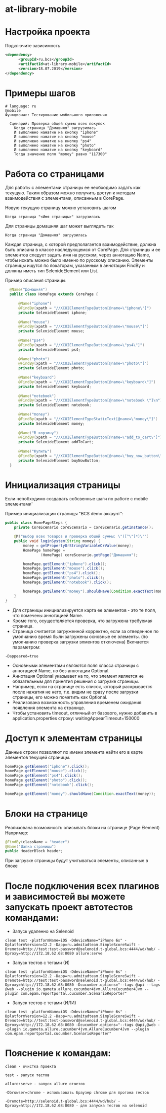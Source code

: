 at-library-mobile
=========================

Настройка проекта
====================
Подключите зависимость
```xml
<dependency>
      <groupId>ru.bcs</groupId>
      <artifactId>at-library-mobile</artifactId>
      <version>18.07.2019</version>
</dependency>
```

Примеры шагов
=======================

```gherkin
# language: ru
@mobile
Функционал: Тестирование мобильного приложения

  Сценарий: Проверка общей суммы всех покупок
    Когда страница "Домашняя" загрузилась
    И выполнено нажатие на кнопку "iphone"
    И выполнено нажатие на кнопку "mouse"
    И выполнено нажатие на кнопку "ps4"
    И выполнено нажатие на кнопку "photo"
    И выполнено нажатие на кнопку "keyboard"
    Тогда значение поля "money" равно "117300"
```

Работа со страницами
====================
Для работы с элементами страницы ее необходимо задать как текущую.
Таким образом можно получить доступ к методам взаимодействия с элементами, описанным в CorePage.

Новую текущую страницу можно установить шагом
```gherkin
Когда страница "<Имя страницы>" загрузилась
```

Для страницы домашняя шаг может выглядеть так
```gherkin
Когда страница "Домашняя" загрузилась
```

Каждая страница, с которой предполагается взаимодействие, должна быть описана в классе наследующемся от CorePage.
Для страницы и ее элементов следует задать имя на русском, через аннотацию Name, чтобы искать можно было именно по русскому описанию.
Элементы страницы ищутся по локаторам, указанным в аннотации FindBy и должны иметь тип SelenideElement или List<SelenideElement>.

Пример описания страницы:
```java
  @Name("Домашняя")
  public class HomePage extends CorePage {
  
      @Name("iphone")
      @FindBy(xpath = "//XCUIElementTypeButton[@name=\"iphone\"]")
      private SelenideElement iphone;
  
      @Name("mouse")
      @FindBy(xpath = "//XCUIElementTypeButton[@name=\"mouse\"]")
      private SelenideElement mouse;
  
      @Name("ps4")
      @FindBy(xpath = "//XCUIElementTypeButton[@name=\"ps4\"]")
      private SelenideElement ps4;
  
      @Name("photo")
      @FindBy(xpath = "//XCUIElementTypeButton[@name=\"photo\"]")
      private SelenideElement photo;
  
      @Name("keyboard")
      @FindBy(xpath = "//XCUIElementTypeButton[@name=\"keyboard\"]")
      private SelenideElement keyboard;
  
      @Name("notebook")
      @FindBy(xpath = "//XCUIElementTypeButton[@name=\"notebook \"]\n")
      private SelenideElement notebook;
  
      @Name("money")
      @FindBy(xpath = "//XCUIElementTypeStaticText[@name=\"money\"]")
      private SelenideElement money;
      
      @Name("В корзину")
      @FindBy(xpath = "//XCUIElementTypeButton[@name=\"add_to_cart\"]")
      private SelenideElement addToCart;
  
      @Name("Купить")
      @FindBy(xpath = "//XCUIElementTypeButton[@name=\"buy_now_button\"]")
      private SelenideElement buyNowButton;
  }
```

Инициализация страницы
=================================
Если непобходимо создавать собсвенные шаги по работе с mobile элементами'

Пример инициализации страницы "BCS demo аккаунт":
```java
public class HomePageSteps {
    private CoreScenario coreScenario = CoreScenario.getInstance();

    @И("выбор всех товаров и проверка обшей суммы: \"([^\"]*)\"")
    public void loginSystem(String money) {
        money = getPropertyOrStringVariableOrValue(money);
        HomePage homePage =
                (HomePage) coreScenario.getPage("Домашняя");

        homePage.getElement("iphone").click();
        homePage.getElement("mouse").click();
        homePage.getElement("ps4").click();
        homePage.getElement("photo").click();
        homePage.getElement("notebook").click();

        homePage.getElement("money").shouldHave(Condition.exactText(money));
    }
}

```

- Для страницы инициализируется карта ее элементов - это те поля, что помечены аннотацией Name.
- Кроме того, осуществляется проверка, что загружена требуемая страница.
- Страница считается загруженной корректно, если за отведенное по умолчанию время были загружены основные ее элементы. (по умолчанию проверка загрузки элментов отключена) Вклчается параметром:
```mvn
-Dappeared=true
```
- Основными элементами являются поля класса страницы с аннотацией Name, но без аннотации Optional.
- Аннотация Optional указывает на то, что элемент является не обязательным для принятия решения о загрузке страницы.
- Например, если на странице есть список, который раскрывается после нажатия не него, т.е. видим не сразу после загрузки страницы, его можно пометить как Optional.
- Реализована возможность управления временем ожидания появления элемента на странице.
- Чтобы установить timeout, отличный от базового, нужно добавить в application.properties строку: waitingAppearTimeout=150000

Доступ к элементам страницы
============================
Данные строки позволяют по имени элемента найти его в карте элементов текущей страницы.

```java
homePage.getElement("iphone").click();
homePage.getElement("mouse").click();
homePage.getElement("ps4").click();
homePage.getElement("photo").click();
homePage.getElement("notebook").click();

homePage.getElement("money").shouldHave(Condition.exactText(money));
 ```


Блоки на странице
============================
Реализована возможность описывать блоки на странице (Page Element)
Например:
```java
@FindBy(className = "header")
@Name("Шапка страницы")
public HeaderBlock header;
```
При загрузке страницы будут учитываться элементы, описанные в блоке


После подключения всех плагинов и зависимостей вы можете запускать проект автотестов командами:
=========================


- Запуск удаленно на Selenoid
```mvn
clean test -platformName=iOS -DdeviceName="iPhone 6s" -DplatformVersion=12.2 -Dapp=ru.admitadteam.SimpleScoreSwift -Dremote=http://test:test-password@selenoid.t-global.bcs:4444/wd/hub/ -Dproxy=http://172.18.62.68:8080 allure:serve
```
- Запуск тестов с тегами (И)
```mvn
clean test -platformName=iOS -DdeviceName="iPhone 6s" -DplatformVersion=12.2 -Dapp=ru.admitadteam.SimpleScoreSwift -Dremote=http://test:test-password@selenoid.t-global.bcs:4444/wd/hub/ -Dproxy=http://172.18.62.68:8080 -Dcucumber.options="--tags @api --tags @web --plugin io.qameta.allure.cucumber4jvm.AllureCucumber4Jvm --plugin com.epam.reportportal.cucumber.ScenarioReporter"
```
- Запуск тестов с тегами (ИЛИ)
```mvn
clean test -platformName=iOS -DdeviceName="iPhone 6s" -DplatformVersion=12.2 -Dapp=ru.admitadteam.SimpleScoreSwift -Dremote=http://test:test-password@selenoid.t-global.bcs:4444/wd/hub/ -Dproxy=http://172.18.62.68:8080 -Dcucumber.options="--tags @api,@web --plugin io.qameta.allure.cucumber4jvm.AllureCucumber4Jvm --plugin com.epam.reportportal.cucumber.ScenarioReporter"
```

Пояснение к командам:
=========================

```mvn
clean - очистка проекта
```

```mvn
test - запуск тестов
```

```mvn
allure:serve - запуск allure отчетов
```

```mvn
-Dbrowser=chrome - использовать браузер chrome для прогона тестов
```

```mvn
-Dremote=http://selenoid.t-global.bcs:4444/wd/hub/ -Dproxy=http://172.18.62.68:8080 - для запуска тестов на selenoid
```
